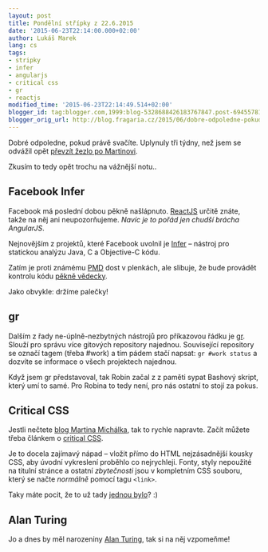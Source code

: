 ```yaml
---
layout: post
title: Pondělní střípky z 22.6.2015
date: '2015-06-23T22:14:00.000+02:00'
author: Lukáš Marek
lang: cs
tags:
- stripky
- infer
- angularjs
- critical css
- gr
- reactjs
modified_time: '2015-06-23T22:14:49.514+02:00'
blogger_id: tag:blogger.com,1999:blog-5328688426183767847.post-6945578139555467301
blogger_orig_url: http://blog.fragaria.cz/2015/06/dobre-odpoledne-pokud-prave-svacite.html
---
```


Dobré odpoledne, pokud právě svačíte. Uplynuly tři týdny, než jsem se
odvážil opět [převzít žezlo po
Martinovi](http://blog.fragaria.cz/2015/06/pondelni-stripky-z-162015.html).

Zkusím to tedy opět trochu na vážnější notu..

## Facebook Infer

Facebook má poslední dobou pěkně našlápnuto.
[ReactJS](http://facebook.github.io/react/) určitě znáte, takže na něj
ani neupozorňujeme. *Navíc je to pořád jen chudší brácha AngularJS*.

Nejnovějším z projektů, které Facebook uvolnil je
[Infer](http://fbinfer.com/) – nástroj pro statickou analýzu Java, C a
Objective-C kódu.

Zatím je proti známému [PMD](http://pmd.sourceforge.net/) dost v
plenkách, ale slibuje, že bude provádět kontrolu kódu [pěkně
vědecky](http://fbinfer.com/docs/separation-logic-and-bi-abduction.html).

Jako obvykle: držíme palečky\!

## gr

Dalším z řady ne-úplně-nezbytných nástrojů pro příkazovou řádku je
[gr](http://mixu.net/gr/). Slouží pro správu více gitových repository
najednou. Související repository se označí tagem (třeba \#work) a tím
pádem stačí napsat: `gr #work status` a dozvíte se informace o všech
projektech najednou.

Když jsem gr představoval, tak Robin začal z z paměti sypat Bashový
skript, který umí to samé. Pro Robina to tedy není, pro nás ostatní to
stojí za pokus.

## Critical CSS

Jestli nečtete [blog Martina Michálka](http://www.vzhurudolu.cz/), tak
to rychle napravte. Začít můžete třeba článkem o [critical
CSS](http://www.vzhurudolu.cz/blog/35-critical-css).

Je to docela zajímavý nápad – vložit přímo do HTML nejzásadnější kousky
CSS, aby úvodní vykreslení proběhlo co nejrychleji. Fonty, styly
nepoužité na titulní stránce a ostatní *zbytečnosti* jsou v kompletním
CSS souboru, který se načte *normálně* pomocí tagu `<link>`.

Taky máte pocit, že to už tady [jednou
bylo](http://www.w3.org/Style/Examples/011/firstcss.en.html)? :)

## Alan Turing

Jo a dnes by měl narozeniny [Alan
Turing](https://en.wikipedia.org/?title=Alan_Turing), tak si na něj
vzpomeňme\!
